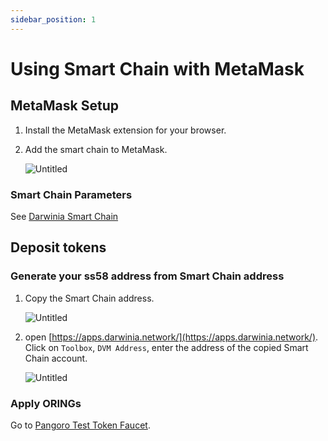 ```yaml
---
sidebar_position: 1
---
```


# Using Smart Chain with MetaMask
## MetaMask Setup

1. Install the MetaMask extension for your browser.  
2. Add the smart chain to MetaMask.  
   
   ![Untitled](/img/metamask-00.png)

### Smart Chain Parameters

See [Darwinia Smart Chain](../../networks/darwinia)

## Deposit tokens

### Generate your ss58 address from Smart Chain address

1. Copy the Smart Chain address.
    
    ![Untitled](/img/metamask-01.png)
    
2. open [https://apps.darwinia.network/](https://apps.darwinia.network/). Click on `Toolbox`, `DVM Address`, enter the address of the copied Smart Chain account.
    
    ![Untitled](/img/metamask-02.png)
    

### Apply ORINGs

Go to [Pangoro Test Token Faucet](https://apps.darwinia.network/?network=pangoro).
